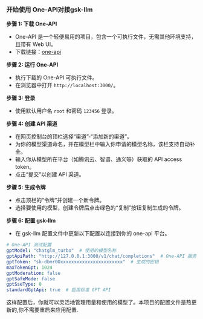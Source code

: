 ### 开始使用 One-API对接gsk-llm

**步骤 1: 下载 One-API**
- One-API 是一个轻便易用的项目，包含一个可执行文件，无需其他环境支持，且带有 Web UI。
- 下载链接：[one-api](https://github.com/hoshinonyaruko/gensokyo-llm)

**步骤 2: 运行 One-API**
- 执行下载的 One-API 可执行文件。
- 在浏览器中打开 `http://localhost:3000/`。

**步骤 3: 登录**
- 使用默认用户名 `root` 和密码 `123456` 登录。

**步骤 4: 创建 API 渠道**
- 在网页控制台的顶栏选择“渠道”-“添加新的渠道”。
- 为你的模型渠道命名，并在模型栏中输入你申请的模型名称，该栏支持自动补全。
- 输入你从模型所在平台（如腾讯云、智谱、通义等）获取的 API access token。
- 点击“提交”以创建 API 渠道。

**步骤 5: 生成令牌**
- 点击顶栏的“令牌”并创建一个新令牌。
- 选择要使用的模型，创建令牌后点击绿色的“复制”按钮复制生成的令牌。

**步骤 6: 配置 gsk-llm**
- 在 gsk-llm 配置文件中更新以下配置以连接到你的 one-api 平台。
```yaml
# One-API 测试配置
gptModel: "chatglm_turbo"  # 使用的模型名称
gptApiPath: "http://127.0.0.1:3000/v1/chat/completions"  # One-API 服务的端口号
gptToken: "sk-dbmr0Oxxxxxxxxxxxxxxxxxxxxxxx"  # 生成的密钥
maxTokenGpt: 1024
gptModeration: false
gptSafeMode: false
gptSseType: 0
standardGptApi: true  # 启用标准 GPT API
```

这样配置后，你就可以灵活地管理用量和使用的模型了。本项目的配置文件是热更新的,你不需要重启来应用配置.

